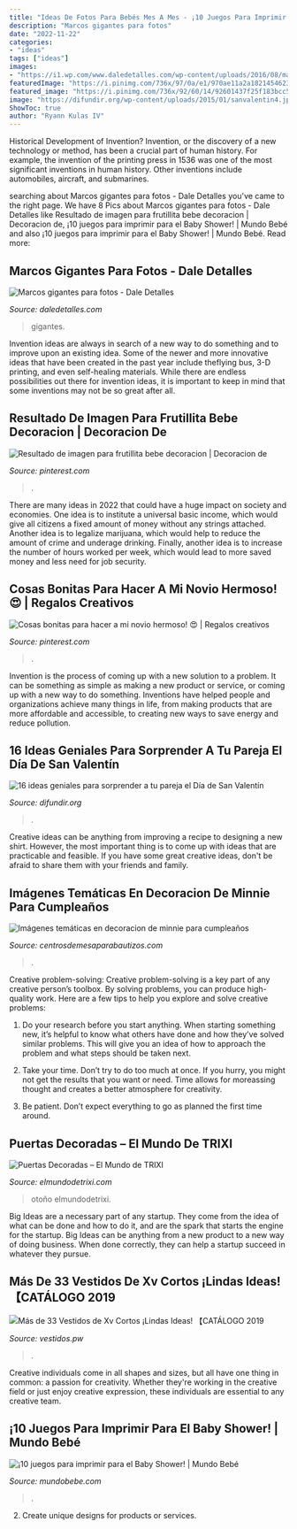 ```yaml
---
title: "Ideas De Fotos Para Bebés Mes A Mes - ¡10 Juegos Para Imprimir Para El Baby Shower!"
description: "Marcos gigantes para fotos"
date: "2022-11-22"
categories:
- "ideas"
tags: ["ideas"]
images:
- "https://i1.wp.com/www.daledetalles.com/wp-content/uploads/2016/08/marco-para-foto10.jpg"
featuredImage: "https://i.pinimg.com/736x/97/0a/e1/970ae11a2a18214546233437aed40eb5.jpg"
featured_image: "https://i.pinimg.com/736x/92/60/14/92601437f25f183bcc534b072f31a495.jpg"
image: "https://difundir.org/wp-content/uploads/2015/01/sanvalentin4.jpg"
ShowToc: true
author: "Ryann Kulas IV"
---
```



Historical Development of Invention?
Invention, or the discovery of a new technology or method, has been a crucial part of human history. For example, the invention of the printing press in 1536 was one of the most significant inventions in human history. Other inventions include automobiles, aircraft, and submarines.

	

		
searching about Marcos gigantes para fotos - Dale Detalles you've came to the right page. We have 8 Pics about Marcos gigantes para fotos - Dale Detalles like Resultado de imagen para frutillita bebe decoracion | Decoracion de, ¡10 juegos para imprimir para el Baby Shower! | Mundo Bebé and also ¡10 juegos para imprimir para el Baby Shower! | Mundo Bebé. Read more:
		
    
## Marcos Gigantes Para Fotos - Dale Detalles

<img loading=lazy src="https://i1.wp.com/www.daledetalles.com/wp-content/uploads/2016/08/marco-para-foto10.jpg" onerror="this.onerror=null;this.src='https://tse2.mm.bing.net/th?id=OIP.5y2X8BdD0KQV6rkC__XaGQHaHa&amp;pid=15.1';" alt="Marcos gigantes para fotos - Dale Detalles">

_Source: daledetalles.com_

>gigantes. 

	

Invention ideas are always in search of a new way to do something and to improve upon an existing idea. Some of the newer and more innovative ideas that have been created in the past year include theflying bus, 3-D printing, and even self-healing materials. While there are endless possibilities out there for invention ideas, it is important to keep in mind that some inventions may not be so great after all.

    
## Resultado De Imagen Para Frutillita Bebe Decoracion | Decoracion De

<img loading=lazy src="https://i.pinimg.com/736x/92/60/14/92601437f25f183bcc534b072f31a495.jpg" onerror="this.onerror=null;this.src='https://tse2.mm.bing.net/th?id=OIP.Vft0xUc3MUPHG12pYHKLKgHaEK&amp;pid=15.1';" alt="Resultado de imagen para frutillita bebe decoracion | Decoracion de">

_Source: pinterest.com_

>. 

	

There are many ideas in 2022 that could have a huge impact on society and economies. One idea is to institute a universal basic income, which would give all citizens a fixed amount of money without any strings attached. Another idea is to legalize marijuana, which would help to reduce the amount of crime and underage drinking. Finally, another idea is to increase the number of hours worked per week, which would lead to more saved money and less need for job security.

    
## Cosas Bonitas Para Hacer A Mi Novio Hermoso! 😍 | Regalos Creativos

<img loading=lazy src="https://i.pinimg.com/736x/97/0a/e1/970ae11a2a18214546233437aed40eb5.jpg" onerror="this.onerror=null;this.src='https://tse2.mm.bing.net/th?id=OIP.C_LbKByR6zf7Ag3wOJLMVwHaJK&amp;pid=15.1';" alt="Cosas bonitas para hacer a mi novio hermoso! 😍 | Regalos creativos">

_Source: pinterest.com_

>. 

	

Invention is the process of coming up with a new solution to a problem. It can be something as simple as making a new product or service, or coming up with a new way to do something. Inventions have helped people and organizations achieve many things in life, from making products that are more affordable and accessible, to creating new ways to save energy and reduce pollution.

    
## 16 Ideas Geniales Para Sorprender A Tu Pareja El Día De San Valentín

<img loading=lazy src="https://difundir.org/wp-content/uploads/2015/01/sanvalentin4.jpg" onerror="this.onerror=null;this.src='https://tse4.mm.bing.net/th?id=OIP.TUGIUEShyGjGmScwBPYoIQHaHa&amp;pid=15.1';" alt="16 ideas geniales para sorprender a tu pareja el Día de San Valentín">

_Source: difundir.org_

>. 

	

Creative ideas can be anything from improving a recipe to designing a new shirt. However, the most important thing is to come up with ideas that are practicable and feasible. If you have some great creative ideas, don't be afraid to share them with your friends and family.

    
## Imágenes Temáticas En Decoracion De Minnie Para Cumpleaños

<img loading=lazy src="https://centrosdemesaparabautizos.com/wp-content/uploads/2016/09/decoracion-de-minnie-para-cumpleaños-tematicos.jpg" onerror="this.onerror=null;this.src='https://tse3.mm.bing.net/th?id=OIP.vXWUjTFbjQEuhf4Qas0khwHaJU&amp;pid=15.1';" alt="Imágenes temáticas en decoracion de minnie para cumpleaños">

_Source: centrosdemesaparabautizos.com_

>. 

	

Creative problem-solving:
Creative problem-solving is a key part of any creative person’s toolbox. By solving problems, you can produce high-quality work. Here are a few tips to help you explore and solve creative problems:
1) Do your research before you start anything. When starting something new, it’s helpful to know what others have done and how they’ve solved similar problems. This will give you an idea of how to approach the problem and what steps should be taken next.

2) Take your time. Don’t try to do too much at once. If you hurry, you might not get the results that you want or need. Time allows for moreassing thought and creates a better atmosphere for creativity.

3) Be patient. Don’t expect everything to go as planned the first time around.

    
## Puertas Decoradas – El Mundo De TRIXI

<img loading=lazy src="https://elmundodetrixi.com/wp-content/uploads/2015/05/IMG_20151101_141907.jpg" onerror="this.onerror=null;this.src='https://tse4.mm.bing.net/th?id=OIP.vyXtSRSiVRI6oOMcHk4GGwHaJ4&amp;pid=15.1';" alt="Puertas Decoradas – El Mundo de TRIXI">

_Source: elmundodetrixi.com_

>otoño elmundodetrixi. 

	

Big Ideas are a necessary part of any startup. They come from the idea of what can be done and how to do it, and are the spark that starts the engine for the startup. Big Ideas can be anything from a new product to a new way of doing business. When done correctly, they can help a startup succeed in whatever they pursue.

    
## Más De 33 Vestidos De Xv Cortos ¡Lindas Ideas! 【CATÁLOGO 2019

<img loading=lazy src="https://1.bp.blogspot.com/-opIs004AJ10/W6T5KpaAtoI/AAAAAAADBx0/h066VrIgE0YWVuad2G-xs_TGJ57LJm9uQCLcBGAs/s1600/Vestidos-de-xv-cortos-22.JPG" onerror="this.onerror=null;this.src='https://tse2.mm.bing.net/th?id=OIP.NxHc43EeUTuo8oSawnUD4AHaKj&amp;pid=15.1';" alt="Más de 33 Vestidos de Xv Cortos ¡Lindas Ideas! 【CATÁLOGO 2019">

_Source: vestidos.pw_

>. 

	

Creative individuals come in all shapes and sizes, but all have one thing in common: a passion for creativity. Whether they're working in the creative field or just enjoy creative expression, these individuals are essential to any creative team.

    
## ¡10 Juegos Para Imprimir Para El Baby Shower! | Mundo Bebé

<img loading=lazy src="https://www.mundobebe.com/wp-content/uploads/imgnoticias/201708/13789.jpg" onerror="this.onerror=null;this.src='https://tse3.mm.bing.net/th?id=OIP.zRq6LcEHAn9_KBceUEzb4AHaLc&amp;pid=15.1';" alt="¡10 juegos para imprimir para el Baby Shower! | Mundo Bebé">

_Source: mundobebe.com_

>. 

	

2. Create unique designs for products or services.

